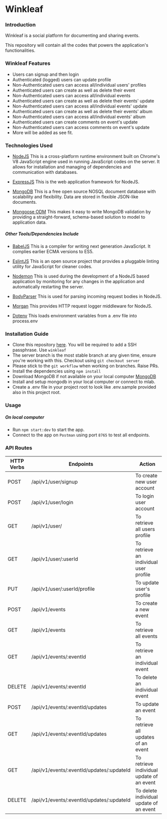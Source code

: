 # Winkleaf

### Introduction
Winkleaf is a social platform for documenting and sharing events.

This repository will contain all the codes that powers the application's functionalities.

### Winkleaf Features
* Users can signup and then login
* Authenticated (logged) users can update profile
* Non-Authenticated users can access all/individual users' profiles
* Authenticated users can create as well as delete their event
* Non-Authenticated users can access all/individual events
* Authenticated users can create as well as delete their events' update
* Non-Authenticated users can access all/individual events' update
* Authenticated users can create as well as delete their events' album
* Non-Authenticated users can access all/individual events' album
* Authenticated users can create comments on event's update
* Non-Authenticated users can access comments on event's update
* More will be added as see fit.

### Technologies Used
* [NodeJS](https://nodejs.org/) This is a cross-platform runtime environment built on Chrome's V8 JavaScript engine used in running JavaScript codes on the server. It allows for installation and managing of dependencies and communication with databases.

* [ExpressJS](https://www.expresjs.org/) This is the web application framework for NodeJS.

* [MongoDB](https://www.mongodb.com/) This is a free open source NOSQL document database with scalability and flexibility. Data are stored in flexible JSON-like documents.

* [Mongoose ODM](https://mongoosejs.com/) This makes it easy to write MongoDB validation by providing a straight-forward, schema-based solution to model to application data.


##### Other Tools/Dependencies Include
* [BabelJS](https://babeljs.io) This is a compiler for writing next generation JavaScript. It complies earlier ECMA versions to ES5.

* [EslintJS](https://eslint.org/) This is an open source project that provides a pluggable linting utility for JavaScript for cleaner codes.

* [Nodemon](https://nodemon.io/) This is used during the development of a NodeJS based application by monitoring for any changes in the application and automatically restarting the server.

* [BodyParser](https://github.com/expressjs/body-parser/) This is used for parsing incoming request bodies in NodeJS. 

* [Morgan](https://github.com/expressjs/morgan) This provides HTTP request logger middleware for NodeJS.

* [Dotenv](https://github.com/motdotla/dotenv) This loads environment variables from a .env file into process.env


### Installation Guide
* Clone this repository [here](git@gitlab.com:winkleaf/winkleaf.git). You will be required to add a SSH passphrase. Use `winkleaf`
* The server branch is the most stable branch at any given time, ensure you're working with this. Checkout using `git checkout server`
* Please stick to the `git workflow` when working on branches. Raise PRs.
* Install the dependencies using `npm install`
* Download MongoDB if not available on your local computer [MongoDB](https://mongodb.com/download-center#community)
* Install and setup mongodb in your local computer or connect to mlab.
* Create a .env file in your project root to look like .env.sample provided also in this project root.


### Usage
##### On local computer
* Run `npm start:dev` to start the app.
* Connect to the app on `Postman` using port `8765` to test all endpoints.

### API Routes
| HTTP Verbs | Endpoints | Action |
| --- | --- | --- |
| POST | /api/v1/user/signup | To create new user account |
| POST | /api/v1/user/login | To login user account |
| GET | /api/v1/user/ | To retrieve all users profile |
| GET | /api/v1/user/:userId | To retrieve an individual user profile |
| PUT | /api/v1/user/:userId/profile | To update user's profile |
| POST | /api/v1/events | To create a new event |
| GET | /api/v1/events | To retrieve all events |
| GET | /api/v1/events/:eventId | To retrieve an individual event |
| DELETE | /api/v1/events/:eventId | To delete an individual event |
| POST | /api/v1/events/:eventId/updates | To update an event |
| GET | /api/v1/events/:eventId/updates | To retrieve all updates of an event |
| GET | /api/v1/events/:eventId/updates/:updateId | To retrieve individual update of an event |
| DELETE | /api/v1/events/:eventId/updates/:updateId | To delete individual update of an event |
